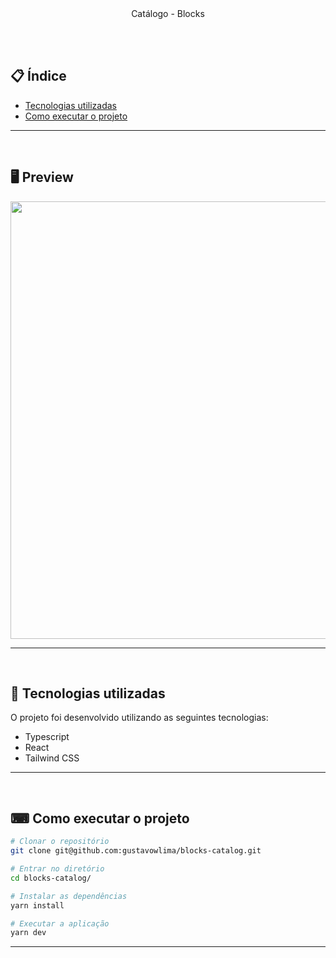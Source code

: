<div align="center">
  <br/><br/>
  <p>Catálogo - Blocks</p>
</div>

 <br/><br/>

## 📋 Índice

- [Tecnologias utilizadas](#-Tecnologias-utilizadas)
- [Como executar o projeto](#-Como-executar-o-projeto)

---
<br/>

## 🖥 Preview 

<p align="center">
  <img src="https://i.imgur.com/uxsKS4C.jpg" width="700" >
</p>

--- 
<br/>

## 🚀 Tecnologias utilizadas

O projeto foi desenvolvido utilizando as seguintes tecnologias:

* Typescript
* React
* Tailwind CSS

--- 
<br/>

## ⌨ Como executar o projeto

```bash
# Clonar o repositório
git clone git@github.com:gustavowlima/blocks-catalog.git

# Entrar no diretório
cd blocks-catalog/

# Instalar as dependências
yarn install

# Executar a aplicação
yarn dev
```

---


